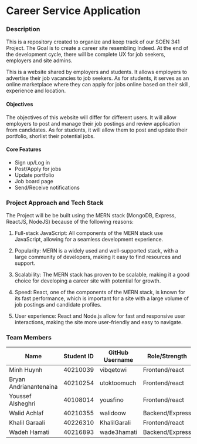 # Career Service Application 

### Description
This is a repository created to organize and keep track of our SOEN 341 Project. The Goal is to create a career site resembling Indeed. At the end of the development cycle, there will be complete UX for job seekers, employers and site admins.

This is a website shared by employers and students. It allows employers to advertise their job vacancies to job seekers. As for students, it serves as an online marketplace where they can apply for jobs online based on their skill, experience and location.

#### Objectives
The objectives of this website will differ for different users. It will allow employers to post and manage their job postings and review application from candidates. As for students, it will allow them to post and update their portfolio, shorlist their potential jobs.

#### Core Features
- Sign up/Log in
- Post/Apply for jobs
- Update portfolio
- Job board page
- Send/Receive notifications

### Project Approach and Tech Stack

The Project will be be built using the MERN stack (MongoDB, Express, ReactJS, NodeJS) because of the following reasons:
1. Full-stack JavaScript: All components of the MERN stack use JavaScript, allowing for a seamless development experience.

2. Popularity: MERN is a widely used and well-supported stack, with a large community of developers, making it easy to find resources and support.

3. Scalability: The MERN stack has proven to be scalable, making it a good choice for developing a career site with potential for growth.

4. Speed: React, one of the components of the MERN stack, is known for its fast performance, which is important for a site with a large volume of job postings and candidate profiles.

5. User experience: React and Node.js allow for fast and responsive user interactions, making the site more user-friendly and easy to navigate.

### Team Members


| Name                   | Student ID | GitHub Username | Role/Strength   |
| ------------------------ | ------------ | ----------------- | ----------------- |
| Minh Huynh             | 40210039   | vibqetowi       | Frontend/react  |
| Bryan Andrianantenaina | 40210254   | utoktoomuch     | Frontend/react  |
| Youssef Alsheghri      | 40108014   | yousfino        | Frontend/react  |
| Walid Achlaf           | 40210355   | walidoow        | Backend/Express |
| Khalil Garaali         | 40226310   | KhalilGarali    | Frontend/react  |
| Wadeh Hamati           | 40216893   | wade3hamati     | Backend/Express |
